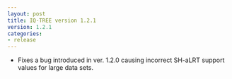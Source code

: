 ```yaml
---
layout: post
title: IQ-TREE version 1.2.1
version: 1.2.1
categories: 
- release
---
```


* Fixes a bug introduced in ver. 1.2.0 causing incorrect SH-aLRT support values for large data sets.
